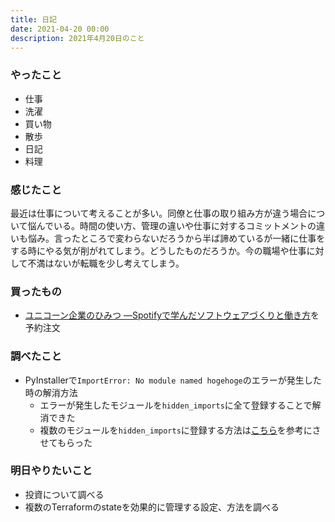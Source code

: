 ```yaml
---
title: 日記
date: 2021-04-20 00:00
description: 2021年4月20日のこと
---
```

<!-- end -->
### やったこと

- 仕事
- 洗濯
- 買い物
- 散歩
- 日記
- 料理

### 感じたこと

最近は仕事について考えることが多い。同僚と仕事の取り組み方が違う場合について悩んでいる。時間の使い方、管理の違いや仕事に対するコミットメントの違いも悩み。言ったところで変わらないだろうから半ば諦めているが一緒に仕事をする時にやる気が削がれてしまう。どうしたものだろうか。今の職場や仕事に対して不満はないが転職を少し考えてしまう。

### 買ったもの

 - [ユニコーン企業のひみつ ―Spotifyで学んだソフトウェアづくりと働き方](https://www.amazon.co.jp/gp/product/4873119464)を予約注文

### 調べたこと

- PyInstallerで`ImportError: No module named hogehoge`のエラーが発生した時の解消方法
  - エラーが発生したモジュールを`hidden_imports`に全て登録することで解消できた
  - 複数のモジュールを`hidden_imports`に登録する方法は[こちら](https://github.com/pyinstaller/pyinstaller/issues/4588)を参考にさせてもらった

### 明日やりたいこと

- 投資について調べる
- 複数のTerraformのstateを効果的に管理する設定、方法を調べる
